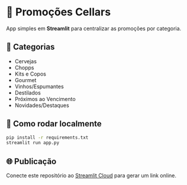 # 🍷 Promoções Cellars

App simples em **Streamlit** para centralizar as promoções por categoria.

## 🧭 Categorias
- Cervejas
- Chopps
- Kits e Copos
- Gourmet
- Vinhos/Espumantes
- Destilados
- Próximos ao Vencimento
- Novidades/Destaques

## 🚀 Como rodar localmente
```bash
pip install -r requirements.txt
streamlit run app.py
```

## 🌐 Publicação
Conecte este repositório ao [Streamlit Cloud](https://share.streamlit.io) para gerar um link online.
